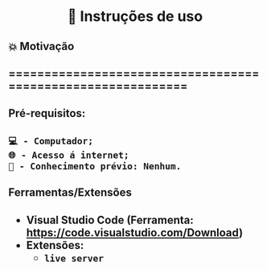 <h1 align="center"> 📑 Instruções de uso</h1>


<h2> 💥 Motivação<h2>
<p> ============================================================ </p>
  
 <h2>Pré-requisitos:<h2>
   
 ```Code
 💻 - Computador;
 🌐 - Acesso á internet;
 🧠 - Conhecimento prévio: Nenhum.
```

   

  
<!--  [![Image](https://sc.filehippo.net/images/t_app-logo-l,f_auto,dpr_auto/p/84ee4950-1790-51e3-a820-21178a92daaf/3377585438/visual-studio-code-icon.png "visual studio code")](https://code.visualstudio.com/Download)
  -->

  


  <h2> Ferramentas/Extensões<h2>

- Visual Studio Code (Ferramenta: https://code.visualstudio.com/Download)
- Extensões:
  - `live server`
